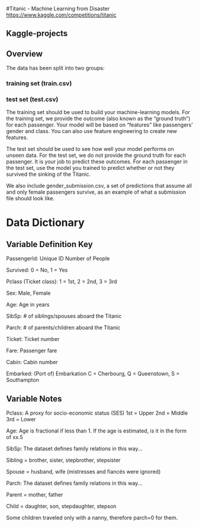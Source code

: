 #Titanic - Machine Learning from Disaster https://www.kaggle.com/competitions/titanic

## Kaggle-projects

## Overview
The data has been split into two groups:

### training set (train.csv)
### test set (test.csv)

The training set should be used to build your machine-learning models.
For the training set, we provide the outcome (also known as the “ground truth”) for each passenger.
Your model will be based on “features” like passengers’ gender and class.
You can also use feature engineering to create new features.

The test set should be used to see how well your model performs on unseen data.
For the test set, we do not provide the ground truth for each passenger.
It is your job to predict these outcomes. For each passenger in the test set, use the model you trained to predict whether or not they survived the sinking of the Titanic.

We also include gender_submission.csv, a set of predictions that assume all and only female passengers survive, as an example of what a submission file should look like.

# Data Dictionary
## Variable Definition Key

PassengerId: Unique ID Number of People

Survived: 0 = No, 1 = Yes

Pclass (Ticket class):	1 = 1st, 2 = 2nd, 3 = 3rd

Sex: Male, Female

Age: Age in years

SibSp:	# of siblings/spouses aboard the Titanic

Parch:	# of parents/children aboard the Titanic

Ticket:	Ticket number

Fare: Passenger fare

Cabin: Cabin number

Embarked: (Port of) Embarkation C = Cherbourg, Q = Queenstown, S = Southampton

## Variable Notes
Pclass: A proxy for socio-economic status (SES)
1st = Upper
2nd = Middle
3rd = Lower

Age: Age is fractional if less than 1. If the age is estimated, is it in the form of xx.5

SibSp: The dataset defines family relations in this way... 

Sibling = brother, sister, stepbrother, stepsister

Spouse = husband, wife (mistresses and fiancés were ignored)


Parch: The dataset defines family relations in this way...

Parent = mother, father

Child = daughter, son, stepdaughter, stepson

Some children traveled only with a nanny, therefore parch=0 for them.

